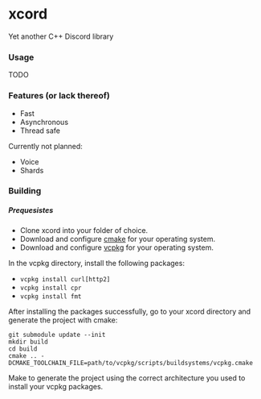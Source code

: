 # xcord
Yet another C++ Discord library

### Usage
TODO

### Features (or lack thereof)
* Fast
* Asynchronous
* Thread safe

Currently not planned:
* Voice
* Shards

### Building
##### Prequesistes 
  * Clone xcord into your folder of choice.
  * Download and configure [cmake](https://cmake.org/) for your operating system.  
  * Download and configure [vcpkg](https://github.com/microsoft/vcpkg) for your operating system.  

In the vcpkg directory, install the following packages:
  * ```vcpkg install curl[http2]```
  * ```vcpkg install cpr```
  * ```vcpkg install fmt```
  
After installing the packages successfully, go to your xcord directory and generate the project with cmake:
```
git submodule update --init
mkdir build
cd build
cmake .. -DCMAKE_TOOLCHAIN_FILE=path/to/vcpkg/scripts/buildsystems/vcpkg.cmake
```
Make to generate the project using the correct architecture you used to install your vcpkg packages.
